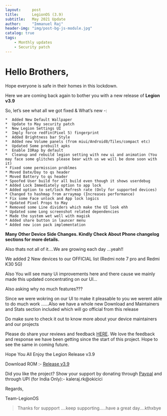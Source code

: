 ```yaml
---
layout:     post
title:      LegionOS (3.9)
subtitle:   May 2021 Update
author:     "Immanuel Raj"
header-img: "img/post-bg-js-module.jpg"
catalog: true
tags:
    - Monthly updates
    - Security patch
---
```

# Hello Brothers,

Hope everyone is safe in their homes in this lockdown. 

Here we are coming back again to bother you with a new release of **Legion v3.9**

So, let’s see what all we got fixed & What’s new -:

```
*  Added New Default Wallpaper
*  Update to May security patch
*  New Legion Settings UI
*  Imply force redfin(Pixel 5) fingerprint
*  Added Brightness bar Style
*  Added new Volume panels (from miui/Android8/Tiles/compact etc)
*  Updated Some prebuilt apks
*  Enable IORap by default
*  Cleanup and rebuild legion setting with new ui and animation (You may face some glitches please bear with us we will be done soon with it)
* Fixed some permission problmes
* Moved Date/Day to qs header
* Moved Battery to qs header
* Spoofed User build for all build even though it shows userdebug
* Added Lock Immediately option to app lock
* Added option to set/lock Refresh rate (Only for supported devices)
* Changed to hashmap from arraymap (Increases performance)
* Fix some Face unlock and App lock logics
* Updated Pixel Props to May
* Removed some Line dividers which make the UI look ehh
* Updated some Long screenshot related dependencies
* Made the system wet well with magisk
* Added share button in launcer menu
* Added new icon pack implementation
```
<!--adsense-->
**Many Other Device Side Changes. Kindly Check About Phone changelog sections for more details.**

Also thats not all of it....We are growing each day ...yeah!!

We added 2 New devices to our OFFICIAL list (Redmi note 7 pro and Redmi K30 5G)

Also You will see many Ui improvements here and there cause we mainly made this updated concentrating on our UI...

Also asking why no much features???

Since we were wokring on our UI to make it pleasable to you we werent able to do much work ......Also we have a whole new Download and Maintainers and Stats section included which will go official from this release 

Do make sure to check it out to know more about your device maintainers and our projects

Please do share your reviews and feedback [HERE](https://sourceforge.net/projects/legionrom/reviews). We love the feedback and response we have been getting since the start of this project. Hope to see the same in coming future.

Hope You All Enjoy the Legion Release v3.9

Download ROM :- [Release v3.9](https://legionos.org/) 

Did you like the project? Show your support by donating through [Paypal](https://paypal.me/rajkale99) and  through UPI (for India Only):- kaleraj.rk@okicici

Regards,

Team-LegionOS

<!--adsense-->
> Thanks for suppport ....keep supporting.....have a great day....kthxbye
